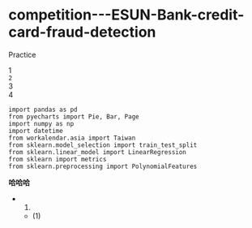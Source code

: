 # competition---ESUN-Bank-credit-card-fraud-detection
Practice

1  
`2`  
    3  
4  
```
import pandas as pd
from pyecharts import Pie, Bar, Page
import numpy as np
import datetime
from workalendar.asia import Taiwan
from sklearn.model_selection import train_test_split 
from sklearn.linear_model import LinearRegression
from sklearn import metrics
from sklearn.preprocessing import PolynomialFeatures
```

**哈哈哈**  

* 1.  
  *  (1)
